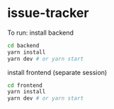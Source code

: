 # issue-tracker
To run:
install backend
```bash
cd backend
yarn install
yarn dev # or yarn start
```
install frontend (separate session)
```bash
cd frontend
yarn install
yarn dev # or yarn start
```